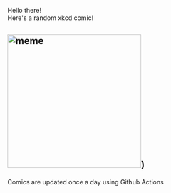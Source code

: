 Hello there! <br>Here's a random xkcd comic!<br>
## <img src="https://imgs.xkcd.com/comics/ai_research.png" alt="meme" width="300"/>)<br>
Comics are updated once a day using Github Actions